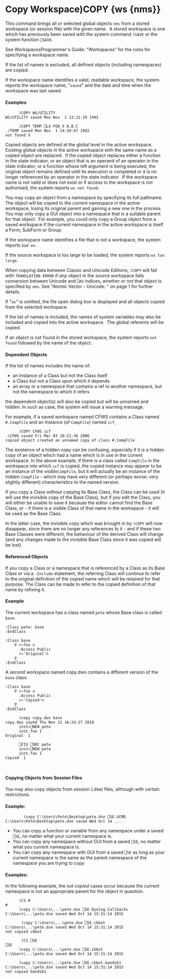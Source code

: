 




<h1 class="heading"><span class="name">Copy Workspace</span><span class="command">)COPY {ws {nms}}</span></h1>

This command brings all or selected global objects `nms` from a stored workspace (or session file) with the given name.  A stored workspace is one which has previously been saved with the system command `)SAVE` or the system function `⎕SAVE`.


See WorkspacesProgrammer's Guide: "Workspaces" for the rules for specifying a workspace name.


If the list of names is excluded, all defined objects (including namespaces) are copied.


If the workspace name identifies a valid, readable workspace, the system reports the workspace name, "`saved`" and the date and time when the workspace was last saved.


#### Examples
```apl
      )COPY WS/UTILITY
WS/UTILITY saved Mon Nov  1 13:11:19 1992
 
      )COPY TEMP ⎕LX FOO X A.B.C
./TEMP saved Mon Nov  1 14:20:47 1992
not found X
```


Copied objects are defined at the global level in the active workspace.  Existing global objects in the active workspace with the same name as a copied object are replaced.  If the copied object replaces either a function in the state indicator, or an object that is an operand of an operator in the state indicator, or a function whose left argument is being executed, the original object remains defined until its execution is completed or it is no longer referenced by an operator in the state indicator.  If the workspace name is not valid or does not exist or if access to the workspace is not authorised, the system reports `ws not found`.


You may copy an object from a namespace by specifying its full pathname.  The object will be copied to the current namespace in the active workspace, losing its original parent and gaining a new one in the process.  You may only copy a GUI object into a namespace that is a suitable parent for that object.  For example, you could only copy a Group object from a saved workspace if the current namespace in the active workspace is itself a Form, SubForm or Group.


If the workspace name identifies a file that is not a workspace, the system reports `bad ws`.


If the source workspace is too large to be loaded, the system reports `ws too large`.


When copying data between Classic and Unicode Editions, `)COPY` will fail with `TRANSLATION ERROR` if *any* object in the source workspace fails conversion between Unicode and `⎕AV` indices, whether or not that object is specified by `nms`. See "Atomic Vector - Unicode: " on page 1 for further details.


If "`ws`" is omitted, the file open dialog box is displayed and all objects copied from the selected workspace.


If the list of names is included, the names of system variables may also be included and copied into the active workspace.  The global referents will be copied.


If an object is not found in the stored workspace, the system reports `not found` followed by the name of the object.

#### Dependent Objects


If the list of names includes the name of:

- an Instance of a Class but not the Class itself
- a Class but not a Class upon which it depends
- an array or a namespace that contains a ref to another namespace, but not the namespace to which it refers

the dependent object(s) will also be copied but will be unnamed and hidden. In such as case, the system will issue a warning message.


For example, if a saved workspace named CFWS contains a Class named `#.CompFile` and an Instance (of `CompFile`) named `icf`,
```apl
      )COPY CFWS icf
.\CFWS saved Fri Mar 03 10:21:36 2006
copied object created an unnamed copy of class #.CompFile
```


The existence of a hidden copy can be confusing, especially if it is a hidden copy of an object which had a name which is in use in the current workspace. In the above example, if there is a class called `CompFile` in the workspace into which `icf` is copied, the copied instance may *appear* to be an instance of the *visible*`CompFile`, but it will actually be an instance of the hidden `CompFile` - which may have very different (or perhaps worse: very slightly different) characteristics to the named version.


If you copy a Class without copying its Base Class, the Class can be used (it will use the invisible copy of the Base Class), but if you edit the Class, you will either be unable to save it because the editor cannot find the Base Class, or - if there is a visible Class of that name in the workspace - it will be used as the Base Class.


In the latter case, the invisible copy which was brought in by `)COPY` will now disappear, since there are no longer any references to it - and if these two Base Classes were different, the behaviour of the derived Class will change (and any changes made to the invisible Base Class since it was copied will be lost).

#### Referenced Objects


If you copy a Class or a namespace that is referenced by a Class as its Base Class or via a `:Include` statement, the referring Class will continue to refer to the original definition of the copied name which will be retained for that purpose. The Class can be made to refer to the copied definition of that name by refixing it.

#### Example


The current workspace has a class named `pete` whose Base class is called `base`.
```apl
:Class pete: base
:EndClass

:Class base
    ∇ r←foo n
      :Access Public
      r←'Original'n
    ∇
:EndClass

```


A second workspace named copy.dws contains a different version of the `base` class:
```apl
:Class base
    ∇ r←foo n
      :Access Public
      r←'Copied'n
    ∇
:EndClass

      )copy copy.dws base
copy.dws saved Thu Nov 22 16:24:27 2018
      inst←⎕NEW pete
      inst.foo 1
Original  1

      ⎕FIX ⎕SRC pete
      inst←⎕NEW pete
      inst.foo 1
Copied  1
    


```

#### Copying Objects from Session Files


You may also copy objects from session (.dse) files, although with certain restrictions.

#### Example:
```apl
        )copy C:\Users\Pete\Desktop\pete.dse ⎕SE.UCMD
C:\Users\Pete\Desktop\pete.dse saved Wed Oct 14 ...

```

- You can copy a function or variable from any namespace under a saved `⎕SE`, no matter what your current namespace is.
- You can copy any namespace without GUI from a saved `⎕SE`, no matter what you current namespace is.
- You can copy any namespace with GUI from a saved `⎕SE` as long as your current namespace is the same as the parent namespace of the namespace you are trying to copy
#### Examples:


In the following example, the *not copied* cases occur because the current namespace is not an appropriate parent for the object in question.
```apl
      )CS #
#
      )copy C:\Users\...\pete.dse ⎕SE.Dyalog.Callbacks
C:\Users\...\pete.dse saved Wed Oct 14 15:31:14 2015

```
```apl
       )copy C:\Users\...\pete.dse ⎕SE.cbbot
C:\Users\...\pete.dse saved Wed Oct 14 15:31:14 2015
not copied cbbot

```
```apl
       )CS ⎕SE
⎕SE
      )copy C:\Users\...\pete.dse ⎕SE.cbbot
C:\Users\...\pete.dse saved Wed Oct 14 15:31:14 2015
      
      )copy C:\Users\...\pete.dse ⎕SE.cbbot.bandsb1
C:\Users\...\pete.dse saved Wed Oct 14 15:31:14 2015
not copied bandsb1

```


